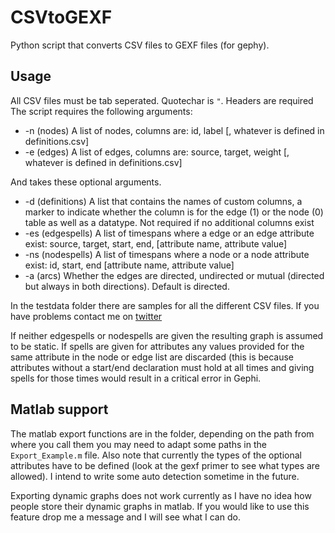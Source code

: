 # CSVtoGEXF
Python script that converts CSV files to GEXF files (for gephy).


## Usage
All CSV files must be tab seperated.  Quotechar is `"`. Headers are required
The script requires the following arguments:
* -n (nodes) A list of nodes, columns are: id, label [, whatever is defined in definitions.csv]
* -e (edges) A list of edges, columns are: source, target, weight [, whatever is defined in definitions.csv]

And takes these optional arguments.
* -d (definitions) A list that contains the names of custom columns, a marker to indicate whether the column is for the edge (1) or the node (0) table as well as a datatype. Not required if no additional columns exist
* -es (edgespells) A list of timespans where a edge or an edge attribute exist: source, target, start, end, [attribute name, attribute value]
* -ns (nodespells) A list of timespans where a node or a node attribute exist: id, start, end [attribute name, attribute value]
* -a (arcs) Whether the edges are directed, undirected or mutual (directed but always in both directions). Default is directed.

In the testdata folder there are samples for all the different CSV files. If you have problems contact me on [twitter](https://twitter.com/oerpli)

If neither edgespells or nodespells are given the resulting graph is assumed to be static. If spells are given for attributes any values provided for the same attribute in the node or edge list are discarded (this is because attributes without a start/end declaration must hold at all times and giving spells for those times would result in a critical error in Gephi.


## Matlab support
The matlab export functions are in the folder, depending on the path from where you call them you may need to adapt some paths in the `Export_Example.m` file. 
Also note that currently the types of the optional attributes have to be defined (look at the gexf primer to see what types are allowed). I intend to write some auto detection sometime in the future.

Exporting dynamic graphs does not work currently as I have no idea how people store their dynamic graphs in matlab. If you would like to use this feature drop me a message and I will see what I can do. 
